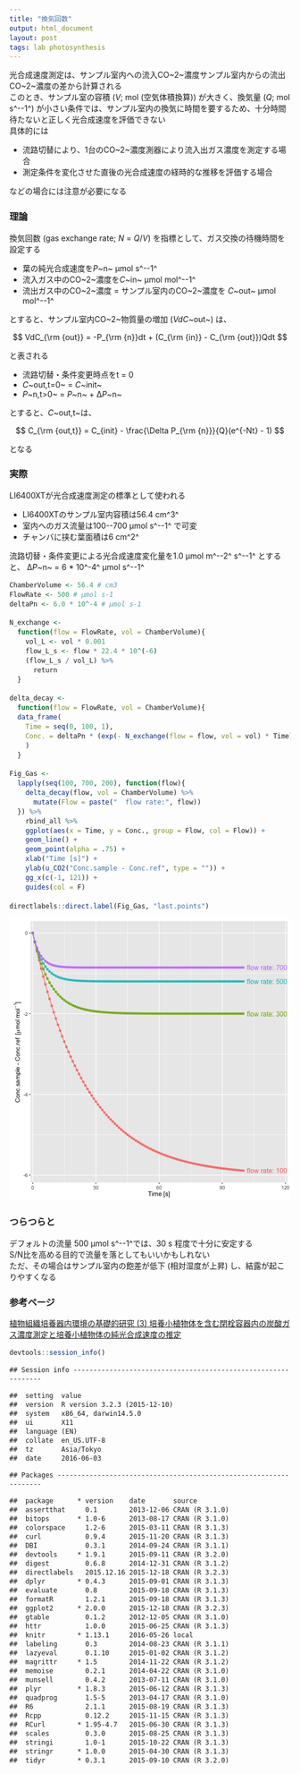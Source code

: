 ```yaml
---
title: "換気回数"
output: html_document
layout: post
tags: lab photosynthesis
---
```






光合成速度測定は、サンプル室内への流入CO~2~濃度サンプル室内からの流出CO~2~濃度の差から計算される  
このとき、サンプル室の容積 (*V*; mol (空気体積換算)) が大きく、換気量 (*Q*; mol s^--1^) が小さい条件では、サンプル室内の換気に時間を要するため、十分時間待たないと正しく光合成速度を評価できない  
具体的には

- 流路切替により、1台のCO~2~濃度測器により流入出ガス濃度を測定する場合  
- 測定条件を変化させた直後の光合成速度の経時的な推移を評価する場合  

などの場合には注意が必要になる


### 理論

換気回数 (gas exchange rate; *N* = *Q*/*V*) を指標として、ガス交換の待機時間を設定する  

- 葉の純光合成速度を*P*~n~ µmol s^--1^
- 流入ガス中のCO~2~濃度を*C*~in~ µmol mol^--1^
- 流出ガス中のCO~2~濃度 = サンプル室内のCO~2~濃度を *C*~out~ µmol mol^--1^

とすると、サンプル室内CO~2~物質量の増加 (*VdC*~out~) は、

$$
  VdC_{\rm {out}} = -P_{\rm {n}}dt + (C_{\rm {in}} - C_{\rm {out}})Qdt
$$

と表される

- 流路切替・条件変更時点をt = 0
- *C*~out,t=0~ = *C*~init~
- *P*~n,t>0~ = *P*~n~ + Δ*P*~n~

とすると、*C*~out,t~は、

$$
  C_{\rm {out,t}} = C_{init} - \frac{\Delta P_{\rm {n}}}{Q}(e^{-Nt} - 1)
$$

となる


### 実際

LI6400XTが光合成速度測定の標準として使われる  

- LI6400XTのサンプル室内容積は56.4 cm^3^  
- 室内へのガス流量は100--700 µmol s^--1^ で可変  
- チャンバに挟む葉面積は6 cm^2^ 

流路切替・条件変更による光合成速度変化量を1.0 µmol m^--2^ s^--1^ とすると、
Δ*P*~n~ = 6 * 10^-4^ µmol s^--1^ 


```r
ChamberVolume <- 56.4 # cm3
FlowRate <- 500 # µmol s-1
deltaPn <- 6.0 * 10^-4 # µmol s-1

N_exchange <-
  function(flow = FlowRate, vol = ChamberVolume){
    vol_L <- vol * 0.001
    flow_L_s <- flow * 22.4 * 10^(-6)
    (flow_L_s / vol_L) %>%
      return
  }

delta_decay <-
  function(flow = FlowRate, vol = ChamberVolume){
  data_frame(
    Time = seq(0, 100, 1),
    Conc. = deltaPn * (exp(- N_exchange(flow = flow, vol = vol) * Time) - 1) * 10^6 / flow
    )
  }

Fig_Gas <-
  lapply(seq(100, 700, 200), function(flow){
    delta_decay(flow, vol = ChamberVolume) %>%
      mutate(Flow = paste("  flow rate:", flow))
  }) %>%
    rbind_all %>%
    ggplot(aes(x = Time, y = Conc., group = Flow, col = Flow)) +
    geom_line() +
    geom_point(alpha = .75) +
    xlab("Time [s]") +
    ylab(u_CO2("Conc.sample - Conc.ref", type = "")) +
    gg_x(c(-1, 121)) + 
    guides(col = F)

directlabels::direct.label(Fig_Gas, "last.points")
```

![plot of chunk GasExchangeDelay](/figure/source/2016-06-03-ExchangeRate/GasExchangeDelay-1.png)


### つらつらと

デフォルトの流量 500 µmol s^--1^では、30 s 程度で十分に安定する  
S/N比を高める目的で流量を落としてもいいかもしれない  
ただ、その場合はサンプル室内の飽差が低下 (相対湿度が上昇) し、結露が起こりやすくなる  


### 参考ページ  
[植物組織培養器内環境の基礎的研究 (3) 培養小植物体を含む閉栓容器内の炭酸ガス濃度測定と培養小植物体の純光合成速度の推定](https://www.jstage.jst.go.jp/article/agrmet1943/43/1/43_1_21/_article/-char/ja/)


```r
devtools::session_info()
```

```
## Session info --------------------------------------------------------------
```

```
##  setting  value                       
##  version  R version 3.2.3 (2015-12-10)
##  system   x86_64, darwin14.5.0        
##  ui       X11                         
##  language (EN)                        
##  collate  en_US.UTF-8                 
##  tz       Asia/Tokyo                  
##  date     2016-06-03
```

```
## Packages ------------------------------------------------------------------
```

```
##  package      * version    date       source        
##  assertthat     0.1        2013-12-06 CRAN (R 3.1.0)
##  bitops       * 1.0-6      2013-08-17 CRAN (R 3.1.0)
##  colorspace     1.2-6      2015-03-11 CRAN (R 3.1.3)
##  curl           0.9.4      2015-11-20 CRAN (R 3.1.3)
##  DBI            0.3.1      2014-09-24 CRAN (R 3.1.1)
##  devtools     * 1.9.1      2015-09-11 CRAN (R 3.2.0)
##  digest         0.6.8      2014-12-31 CRAN (R 3.1.2)
##  directlabels   2015.12.16 2015-12-18 CRAN (R 3.2.3)
##  dplyr        * 0.4.3      2015-09-01 CRAN (R 3.1.3)
##  evaluate       0.8        2015-09-18 CRAN (R 3.1.3)
##  formatR        1.2.1      2015-09-18 CRAN (R 3.1.3)
##  ggplot2      * 2.0.0      2015-12-18 CRAN (R 3.2.3)
##  gtable         0.1.2      2012-12-05 CRAN (R 3.1.0)
##  httr           1.0.0      2015-06-25 CRAN (R 3.1.3)
##  knitr        * 1.13.1     2016-05-26 local         
##  labeling       0.3        2014-08-23 CRAN (R 3.1.1)
##  lazyeval       0.1.10     2015-01-02 CRAN (R 3.1.2)
##  magrittr     * 1.5        2014-11-22 CRAN (R 3.1.2)
##  memoise        0.2.1      2014-04-22 CRAN (R 3.1.0)
##  munsell        0.4.2      2013-07-11 CRAN (R 3.1.0)
##  plyr         * 1.8.3      2015-06-12 CRAN (R 3.1.3)
##  quadprog       1.5-5      2013-04-17 CRAN (R 3.1.0)
##  R6             2.1.1      2015-08-19 CRAN (R 3.1.3)
##  Rcpp           0.12.2     2015-11-15 CRAN (R 3.1.3)
##  RCurl        * 1.95-4.7   2015-06-30 CRAN (R 3.1.3)
##  scales         0.3.0      2015-08-25 CRAN (R 3.1.3)
##  stringi        1.0-1      2015-10-22 CRAN (R 3.1.3)
##  stringr      * 1.0.0      2015-04-30 CRAN (R 3.1.3)
##  tidyr        * 0.3.1      2015-09-10 CRAN (R 3.2.0)
```

